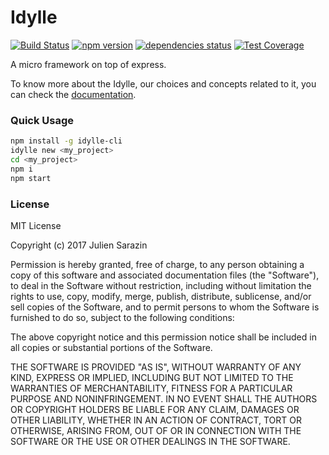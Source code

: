 # Idylle
[![Build Status](https://travis-ci.org/julien-sarazin/idylle.svg?branch=master)](https://travis-ci.org/julien-sarazin/idylle)
[![npm version](https://badge.fury.io/js/idylle.svg)](https://badge.fury.io/js/idylle)
[![dependencies status](https://david-dm.org/julien-sarazin/Idylle.svg)](https://david-dm.org/julien-sarazin/Idylle.svg)
[![Test Coverage](https://codeclimate.com/github/julien-sarazin/idylle/badges/coverage.svg)](https://codeclimate.com/github/julien-sarazin/idylle/coverage)

A micro framework on top of express.

To know more about the Idylle, our choices and concepts related to it, you can check the [documentation](https://julien-sarazin.gitbook.io/idylle/).


### Quick Usage
```bash
npm install -g idylle-cli
idylle new <my_project>
cd <my_project>
npm i
npm start
```

### License
MIT License

Copyright (c) 2017 Julien Sarazin

Permission is hereby granted, free of charge, to any person obtaining a copy
of this software and associated documentation files (the "Software"), to deal
in the Software without restriction, including without limitation the rights
to use, copy, modify, merge, publish, distribute, sublicense, and/or sell
copies of the Software, and to permit persons to whom the Software is
furnished to do so, subject to the following conditions:

The above copyright notice and this permission notice shall be included in all
copies or substantial portions of the Software.

THE SOFTWARE IS PROVIDED "AS IS", WITHOUT WARRANTY OF ANY KIND, EXPRESS OR
IMPLIED, INCLUDING BUT NOT LIMITED TO THE WARRANTIES OF MERCHANTABILITY,
FITNESS FOR A PARTICULAR PURPOSE AND NONINFRINGEMENT. IN NO EVENT SHALL THE
AUTHORS OR COPYRIGHT HOLDERS BE LIABLE FOR ANY CLAIM, DAMAGES OR OTHER
LIABILITY, WHETHER IN AN ACTION OF CONTRACT, TORT OR OTHERWISE, ARISING FROM,
OUT OF OR IN CONNECTION WITH THE SOFTWARE OR THE USE OR OTHER DEALINGS IN THE
SOFTWARE.






